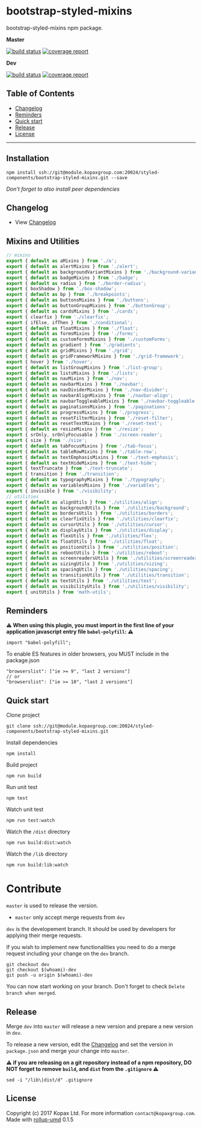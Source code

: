 # bootstrap-styled-mixins

bootstrap-styled-mixins npm package.

**Master**

[![build status](https://module.kopaxgroup.com/styled-components/bootstrap-styled-mixins/badges/master/build.svg)](https://module.kopaxgroup.com/styled-components/bootstrap-styled-mixins/commits/master)
[![coverage report](https://module.kopaxgroup.com/styled-components/bootstrap-styled-mixins/badges/master/coverage.svg)](https://module.kopaxgroup.com/styled-components/bootstrap-styled-mixins/commits/master)

**Dev**

[![build status](https://module.kopaxgroup.com/styled-components/bootstrap-styled-mixins/badges/dev/build.svg)](https://module.kopaxgroup.com/styled-components/bootstrap-styled-mixins/commits/dev)
[![coverage report](https://module.kopaxgroup.com/styled-components/bootstrap-styled-mixins/badges/dev/coverage.svg)](https://module.kopaxgroup.com/styled-components/bootstrap-styled-mixins/commits/dev)

## Table of Contents

  - [Changelog](#changelog)
  - [Reminders](#reminders)
  - [Quick start](#quick-start)
  - [Release](#release)
  - [License](#license)

---

## Installation

    npm install ssh://git@module.kopaxgroup.com:20024/styled-components/bootstrap-styled-mixins.git --save
    
*Don't forget to also install peer dependencies*

## Changelog

  - View [Changelog](CHANGELOG.md)
  
## Mixins and Utilities

```jsx harmony
// mixins
export { default as aMixins } from './a';
export { default as alertMixins } from './alert';
export { default as backgroundVariantMixins } from './background-variant';
export { default as badgeMixins } from './badge';
export { default as radius } from './border-radius';
export { boxShadow } from './box-shadow';
export { default as bp } from './breakpoints';
export { default as buttonsMixins } from './buttons';
export { default as buttonGroupMixins } from './buttonGroup';
export { default as cardsMixins } from './cards';
export { clearfix } from './clearfix';
export { ifElse, ifThen } from './conditional';
export { default as floatMixins } from './float';
export { default as formsMixins } from './forms';
export { default as customformsMixins } from './customForms';
export { default as gradient } from './gradients';
export { default as gridMixins } from './grid';
export { default as gridFrameworkMixins } from './grid-framework';
export { hover } from './hover';
export { default as listGroupMixins } from './list-group';
export { default as listsMixins } from './lists';
export { default as navMixins } from './nav';
export { default as navbarMixins } from './navbar';
export { default as navDividerMixins } from './nav-divider';
export { default as navbarAlignMixins } from './navbar-align';
export { default as navbarToggleableMixins } from './navbar-toggleable';
export { default as paginationsMixins } from './paginations';
export { default as progressMixins } from './progress';
export { default as resetFilterMixins } from './reset-filter';
export { default as resetTextMixins } from './reset-text';
export { default as resizeMixins } from './resize';
export { srOnly, srOnlyFocusable } from './screen-reader';
export { size } from './size';
export { default as tabFocusMixins } from './tab-focus';
export { default as tableRowMixins } from './table-row';
export { default as textEmphasisMixins } from './text-emphasis';
export { default as textHideMixins } from './text-hide';
export { textTruncate } from './text-truncate';
export { transition } from './transition';
export { default as typographyMixins } from './typography';
export { default as variablesMixins } from './variables';
export { invisible } from './visibility';
// utilities
export { default as alignUtils } from './utilities/align';
export { default as backgroundUtils } from './utilities/background';
export { default as bordersUtils } from './utilities/borders';
export { default as clearfixUtils } from './utilities/clearfix';
export { default as cursorUtils } from './utilities/cursor';
export { default as displayUtils } from './utilities/display';
export { default as flexUtils } from './utilities/flex';
export { default as floatUtils } from './utilities/float';
export { default as positionUtils } from './utilities/position';
export { default as rebootUtils } from './utilities/reboot';
export { default as screenreadersUtils } from './utilities/screenreaders';
export { default as sizingUtils } from './utilities/sizing';
export { default as spacingUtils } from './utilities/spacing';
export { default as transitionUtils } from './utilities/transition';
export { default as textUtils } from './utilities/text';
export { default as visibilityUtils } from './utilities/visibility';
export { unitUtils } from 'math-utils';
```

## Reminders

**⚠️ When using this plugin, you must import in the first line of your application javascript entry file `babel-polyfill`: ⚠️**
  
    import "babel-polyfill";
    
To enable ES features in older browsers, you MUST include in the package.json

    "browserslist": ["ie >= 9", "last 2 versions"]
    // or
    "browserslist": ["ie >= 10", "last 2 versions"]

## Quick start

Clone project

    git clone ssh://git@module.kopaxgroup.com:20024/styled-components/bootstrap-styled-mixins.git

Install dependencies

    npm install

Build project

    npm run build
    
Run unit test
     
    npm test
    
Watch unit test
     
    npm run test:watch

Watch the `/dist` directory

    npm run build:dist:watch

Watch the `/lib` directory

    npm run build:lib:watch

# Contribute

`master` is used to release the version. 

- `master` only accept merge requests from `dev`

`dev` is the developement branch. It should be used by developers for applying their merge requests.

If you wish to implement new functionalities you need to do a merge request including your change on the `dev` branch.

    git checkout dev
    git checkout $(whoami)-dev
    git push -u origin $(whoami)-dev 

You can now start working on your branch. Don't forget to check `Delete branch when merged`.

## Release

Merge `dev` into `master` will release a new version and prepare a new version in `dev`.

To release a new version, edit the [Changelog](CHANGELOG.md) and set the version in `package.json` and merge your change into `master`.

**⚠️ if you are releasing on a git repository instead of a npm repository, **DO NOT** forget to remove `build`, and `dist` from the `.gitignore` ⚠️**

    sed -i "/lib\|dist/d" .gitignore

## License

Copyright (c) 2017 Kopax Ltd. For more information `contact@kopaxgroup.com`. Made with [rollup-umd](https://module.kopaxgroup.com/dev-tools/rollup-umd/tags/0.1.5) 0.1.5

